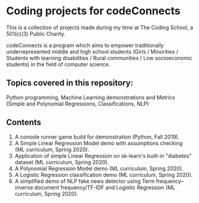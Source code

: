 # Coding projects for codeConnects

This is a collection of projects made during my time at The Coding School, a 501(c)(3) Public Charity. 

codeConnects is a program which aims to empower traditionally underrepresented middle and high school students (Girls / Minorities / Students with learning disabilities / Rural communities / Low socioeconomic students) in the field of computer science.

## Topics covered in this repository: 

Python programming, Machine Learning demonstrations and Metrics (Simple and Polynomial Regressions, Classifications, NLP)

## Contents
1. A console runner game build for demonstration (Python, Fall 2019).
2. A Simple Linear Regression Model demo with assumptions checking (ML curriculum, Spring 2020).
3. Application of simple Linear Regression on sk-learn's built-in "diabetes" dataset (ML curriculum, Spring 2020).
4. A Polynomial Regression Model demo (ML curriculum, Spring 2020).
5. A Logistic Regression classification demo (ML curriculum, Spring 2020).
6. A simplified demo of NLP fake news detector using Term frequency–inverse document frequency/TF-IDF and Logistic Regression (ML curriculum, Spring 2020).

